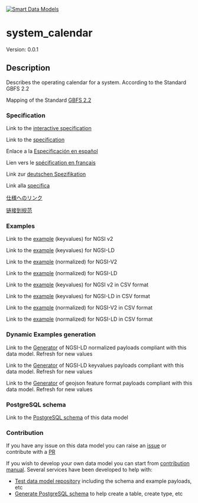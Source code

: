 [![Smart Data Models](https://smartdatamodels.org/wp-content/uploads/2022/01/SmartDataModels_logo.png "Logo")](https://smartdatamodels.org)
# system_calendar
Version: 0.0.1

## Description 

Describes the operating calendar for a system. According to the Standard GBFS 2.2

Mapping of the Standard [GBFS 2.2](https://github.com/NABSA/gbfs/blob/v2.2/gbfs.md)
### Specification

Link to the [interactive specification](https://swagger.lab.fiware.org/?url=https://smart-data-models.github.io/dataModel.GBFS/system_calendar/swagger.yaml)

Link to the [specification](https://github.com/smart-data-models/dataModel.GBFS/blob/master/system_calendar/doc/spec.md)

Enlace a la [Especificación en español](https://github.com/smart-data-models/dataModel.GBFS/blob/master/system_calendar/doc/spec_ES.md)

Lien vers le [spécification en français](https://github.com/smart-data-models/dataModel.GBFS/blob/master/system_calendar/doc/spec_FR.md)

Link zur [deutschen Spezifikation](https://github.com/smart-data-models/dataModel.GBFS/blob/master/system_calendar/doc/spec_DE.md)

Link alla [specifica](https://github.com/smart-data-models/dataModel.GBFS/blob/master/system_calendar/doc/spec_IT.md)

[仕様へのリンク](https://github.com/smart-data-models/dataModel.GBFS/blob/master/system_calendar/doc/spec_JA.md)

[链接到规范](https://github.com/smart-data-models/dataModel.GBFS/blob/master/system_calendar/doc/spec_ZH.md)
### Examples

Link to the [example](https://smart-data-models.github.io/dataModel.GBFS/system_calendar/examples/example.json) (keyvalues) for NGSI v2

Link to the [example](https://smart-data-models.github.io/dataModel.GBFS/system_calendar/examples/example.jsonld) (keyvalues) for NGSI-LD

Link to the [example](https://smart-data-models.github.io/dataModel.GBFS/system_calendar/examples/example-normalized.json) (normalized) for NGSI-V2

Link to the [example](https://smart-data-models.github.io/dataModel.GBFS/system_calendar/examples/example-normalized.jsonld) (normalized) for NGSI-LD

Link to the [example](https://smart-data-models.github.io/dataModel.GBFS/system_calendar/examples/example.json.csv) (keyvalues) for NGSI v2 in CSV format

Link to the [example](https://smart-data-models.github.io/dataModel.GBFS/system_calendar/examples/example.jsonld.csv) (keyvalues) for NGSI-LD in CSV format

Link to the [example](https://smart-data-models.github.io/dataModel.GBFS/system_calendar/examples/example-normalized.json.csv) (normalized) for NGSI-V2 in CSV format

Link to the [example](https://smart-data-models.github.io/dataModel.GBFS/system_calendar/examples/example-normalized.jsonld.csv) (normalized) for NGSI-LD in CSV format
### Dynamic Examples generation

Link to the [Generator](https://smartdatamodels.org/extra/ngsi-ld_generator.php?schemaUrl=https://raw.githubusercontent.com/smart-data-models/dataModel.GBFS/master/system_calendar/schema.json&email=info@smartdatamodels.org) of NGSI-LD normalized payloads compliant with this data model. Refresh for new values

Link to the [Generator](https://smartdatamodels.org/extra/ngsi-ld_generator_keyvalues.php?schemaUrl=https://raw.githubusercontent.com/smart-data-models/dataModel.GBFS/master/system_calendar/schema.json&email=info@smartdatamodels.org) of NGSI-LD keyvalues payloads compliant with this data model. Refresh for new values

Link to the [Generator](https://smartdatamodels.org/extra/geojson_features_generator.php?schemaUrl=https://raw.githubusercontent.com/smart-data-models/dataModel.GBFS/master/system_calendar/schema.json&email=info@smartdatamodels.org) of geojson feature format payloads compliant with this data model. Refresh for new values
### PostgreSQL schema

Link to the [PostgreSQL schema](https://smart-data-models.github.io/dataModel.GBFS/system_calendar/schema.sql) of this data model
### Contribution

 If you have any issue on this data model you can raise an [issue](https://github.com/smart-data-models/dataModel.GBFS/issues)  or contribute with a [PR](https://github.com/smart-data-models/dataModel.GBFS/pulls)

 If you wish to develop your own data model you can start from [contribution manual](https://bit.ly/contribution_manual). Several services have been developed to help with: 
 - [Test data model repository](https://smartdatamodels.org/index.php/data-models-contribution-api/) including the schema and example payloads, etc
 - [Generate PostgreSQL schema](https://smartdatamodels.org/index.php/sql-service/) to help create a table, create type, etc